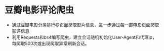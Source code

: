 # 豆瓣电影评论爬虫  
- 通过豆瓣电影分类排行榜页面爬取影片信息，进一步通过每一部电影页面爬取影评信息
- 利用Requests和bs4编写爬虫，建立会话随机初始化User-Agent和代理ip，每爬取500次或出现爬取异常刷新会话。
